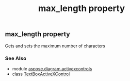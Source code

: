 ﻿---
title: max_length property
second_title: Aspose.Diagram for Python via .NET API References
description: 
type: docs
weight: 250
url: /python-net/aspose.diagram.activexcontrols/textboxactivexcontrol/max_length/
is_root: false
---

## max_length property


Gets and sets the maximum number of characters

### See Also
* module [aspose.diagram.activexcontrols](../../)
* class [TextBoxActiveXControl](/diagram/python-net/aspose.diagram.activexcontrols/textboxactivexcontrol)
